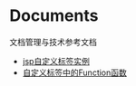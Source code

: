 # Documents

文档管理与技术参考文档

* [jsp自定义标签实例](http://wenku.baidu.com/view/365ffd1bff00bed5b9f31d80.html)
* [自定义标签中的Function函数](http://www.cnblogs.com/edwardlauxh/archive/2010/05/19/1918589.html)
